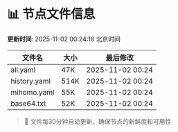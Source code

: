 # 📊 节点文件信息

**更新时间**: 2025-11-02 00:24:18 北京时间

| 文件名 | 大小 | 最后修改 |
|--------|------|----------|
| all.yaml | 47K | 2025-11-02 00:24 |
| history.yaml | 514K | 2025-11-02 00:24 |
| mihomo.yaml | 55K | 2025-11-02 00:24 |
| base64.txt | 52K | 2025-11-02 00:24 |

> 🔄 文件每30分钟自动更新，确保节点的新鲜度和可用性
